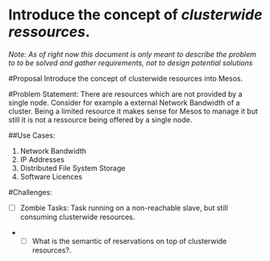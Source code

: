 # Introduce the concept of *clusterwide ressources*.
*Note: As of right now this document is only meant to describe the problem to to be solved and gather requirements, not to design potential solutions* 

#Proposal
Introduce the concept of clusterwide resources into Mesos.

#Problem Statement:
There are resources which are not provided by a single node. Consider for example a external Network Bandwidth of a cluster. Being a limited resource it makes sense for Mesos to manage it but still it is not a ressource being offered by a single node.

##Use Cases:
1. Network Bandwidth
2. IP Addresses
2. Distributed File System Storage
3. Software Licences


#Challenges:
- [ ] Zombie Tasks: Task running on a non-reachable slave, but still consuming clusterwide resources.
- - [ ] What is the semantic of reservations on top of clusterwide resources?.

<!---
#Potential Solutions:
- introduce a virtual node representing the cluster and offering these clusterwide resources. 
-->
